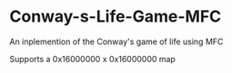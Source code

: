 # Conway-s-Life-Game-MFC

An inplemention of the Conway's game of life using MFC  

Supports a 0x16000000 x 0x16000000 map
